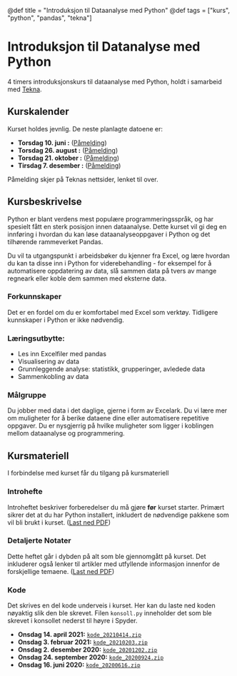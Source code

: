 @def title = "Introduksjon til Dataanalyse med Python"
@def tags = ["kurs", "python", "pandas", "tekna"]

# Introduksjon til Datanalyse med Python

4 timers introduksjonskurs til dataanalyse med Python, holdt i samarbeid med [Tekna](https://www.tekna.no/).

## Kurskalender

Kurset holdes jevnlig. De neste planlagte datoene er:

- **Torsdag 10. juni :** ([Påmelding](https://www.tekna.no/kurs/introduksjon-til-dataanalyse-med-python---nettkurs-41038/))
- **Torsdag 26. august :** ([Påmelding](https://www.tekna.no/kurs/introduksjon-til-dataanalyse-med-python---nettkurs-41040/))
- **Torsdag 21. oktober :** ([Påmelding](https://www.tekna.no/kurs/introduksjon-til-dataanalyse-med-python---nettkurs-41578/))
- **Tirsdag 7. desember :** ([Påmelding](https://www.tekna.no/kurs/introduksjon-til-dataanalyse-med-python---nettkurs-41050/))

Påmelding skjer på Teknas nettsider, lenket til over.

## Kursbeskrivelse

Python er blant verdens mest populære programmeringsspråk, og har spesielt fått en sterk posisjon innen dataanalyse. Dette kurset vil gi deg en innføring i hvordan du kan løse dataanalyseoppgaver i Python og det tilhørende rammeverket Pandas.

Du vil ta utgangspunkt i arbeidsbøker du kjenner fra Excel, og lære hvordan du kan ta disse inn i Python for viderebehandling - for eksempel for å automatisere oppdatering av data, slå sammen data på tvers av mange regneark eller koble dem sammen med eksterne data.

### Forkunnskaper

Det er en fordel om du er komfortabel med Excel som verktøy. Tidligere kunnskaper i Python er ikke nødvendig.

### Læringsutbytte:

- Les inn Excelfiler med pandas
- Visualisering av data
- Grunnleggende analyse: statistikk, grupperinger, avledede data
- Sammenkobling av data

### Målgruppe

Du jobber med data i det daglige, gjerne i form av Excelark. Du vi lære mer om muligheter for å berike dataene dine eller automatisere repetitive oppgaver. Du er nysgjerrig på hvilke muligheter som ligger i koblingen mellom dataanalyse og programmering.

## Kursmateriell

I forbindelse med kurset får du tilgang på kursmateriell

### Introhefte

Introheftet beskriver forberedelser du må gjøre **før** kurset starter. Primært sikrer det at du har Python installert, inkludert de nødvendige pakkene som vil bli brukt i kurset. ([Last ned PDF](python-dataanalyse-intro-forberedelser.pdf))

### Detaljerte Notater

Dette heftet går i dybden på alt som ble gjennomgått på kurset. Det inkluderer også lenker til artikler med utfyllende informasjon innenfor de forskjellige temaene. ([Last ned PDF](python-dataanalyse-intro-detaljer.pdf))

### Kode

Det skrives en del kode underveis i kurset. Her kan du laste ned koden nøyaktig slik den ble skrevet. Filen `konsoll.py` inneholder det som ble skrevet i konsollet nederst til høyre i Spyder.

- **Onsdag 14. april 2021:** [`kode_20210414.zip`](kode_20210414.zip)
- **Onsdag 3. februar 2021:** [`kode_20210203.zip`](kode_20210203.zip)
- **Onsdag 2. desember 2020:** [`kode_20201202.zip`](kode_20201202.zip)
- **Onsdag 24. september 2020:** [`kode_20200924.zip`](kode_20200924.zip)
- **Onsdag 16. juni 2020:** [`kode_20200616.zip`](kode_20200616.zip)
